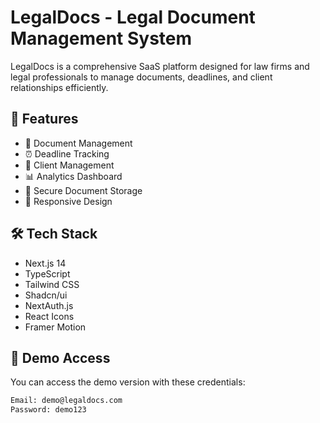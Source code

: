 # LegalDocs - Legal Document Management System

LegalDocs is a comprehensive SaaS platform designed for law firms and legal professionals to manage documents, deadlines, and client relationships efficiently.

## 🚀 Features

- 📄 Document Management
- ⏰ Deadline Tracking
- 👥 Client Management
- 📊 Analytics Dashboard
- 🔐 Secure Document Storage
- 📱 Responsive Design

## 🛠️ Tech Stack

- Next.js 14
- TypeScript
- Tailwind CSS
- Shadcn/ui
- NextAuth.js
- React Icons
- Framer Motion

## 🔑 Demo Access

You can access the demo version with these credentials:

```txt
Email: demo@legaldocs.com
Password: demo123